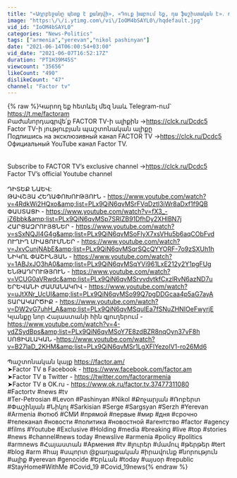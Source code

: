 ```yaml
---
title: "«Ադրբեջանը պետք է քանդվի», «Դուք խաբում եք, դա ֆաշիստական է»․ որն է ԼՂ-ի ապագան․ Նախընտրական բանավեճ"
image: "https:\/\/i.ytimg.com\/vi\/IoOM4bSAYL0\/hqdefault.jpg"
vid_id: "IoOM4bSAYL0"
categories: "News-Politics"
tags: ["armenia","yerevan","nikol pashinyan"]
date: "2021-06-14T06:00:54+03:00"
vid_date: "2021-06-07T16:52:17Z"
duration: "PT1H39M45S"
viewcount: "35656"
likeCount: "490"
dislikeCount: "47"
channel: "Factor tv"
---
```

{% raw %}Կարող եք հետևել մեզ նաև Telegram-ում` <br /><a rel="nofollow" target="blank" href="https://t.me/factoram">https://t.me/factoram</a><br />Բաժանորդագրվե՛ք FACTOR TV-ի ալիքին →<a rel="nofollow" target="blank" href="https://clck.ru/Dcdc5">https://clck.ru/Dcdc5</a><br />Factor TV-ի յություբյան պաշտոնական ալիքը<br />Подпишись на эксклюзивный канал FACTOR TV  →<a rel="nofollow" target="blank" href="https://clck.ru/Dcdc5">https://clck.ru/Dcdc5</a><br />Официальный YouTube канал Factor TV. <br /><br /><br />Subscribe to FACTOR TV’s exclusive channel →<a rel="nofollow" target="blank" href="https://clck.ru/Dcdc5">https://clck.ru/Dcdc5</a><br />Factor TV’s official Youtube channel<br /><br />ԴԻՏԵՔ ՆԱԵՎ: <br />ԹԱՎՇՅԱ ՀԵՂԱՓՈԽՈՒԹՅՈՒՆ - <a rel="nofollow" target="blank" href="https://www.youtube.com/watch?v=4RdkWi2HQxo&amp;list=PLx9QiN6qvMSrFVqDztl3iWr8aDxf1f9QB">https://www.youtube.com/watch?v=4RdkWi2HQxo&amp;list=PLx9QiN6qvMSrFVqDztl3iWr8aDxf1f9QB</a> <br />ՓԱՍՏԱՑԻ - <a rel="nofollow" target="blank" href="https://www.youtube.com/watch?v=fX3_-jZ6bbk&amp;list=PLx9QiN6qvMSp7SRlZB91DfhDy2XHlBN7j">https://www.youtube.com/watch?v=fX3_-jZ6bbk&amp;list=PLx9QiN6qvMSp7SRlZB91DfhDy2XHlBN7j</a><br />ՀԱՐՑԱԶՐՈՒՅՑՆԵՐ - <a rel="nofollow" target="blank" href="https://www.youtube.com/watch?v=sSxNQJI4G4g&amp;list=PLx9QiN6qvMSoFIyX7xsVHu5b6aqCObFvd">https://www.youtube.com/watch?v=sSxNQJI4G4g&amp;list=PLx9QiN6qvMSoFIyX7xsVHu5b6aqCObFvd</a><br />ՈՒՂԻՂ ՄԻԱՑՈՒՄՆԵՐ - <a rel="nofollow" target="blank" href="https://www.youtube.com/watch?v=JxvCunjNAbE&amp;list=PLx9QiN6qvMSqrSQcQYYORF-7o9zSXUh1h">https://www.youtube.com/watch?v=JxvCunjNAbE&amp;list=PLx9QiN6qvMSqrSQcQYYORF-7o9zSXUh1h</a><br />ՆԻԿՈԼ ՓԱՇԻՆՅԱՆ - <a rel="nofollow" target="blank" href="https://www.youtube.com/watch?v=1ABJxJO3hA0&amp;list=PLx9QiN6qvMSqYVi961LxE212y2Y1pgFUg">https://www.youtube.com/watch?v=1ABJxJO3hA0&amp;list=PLx9QiN6qvMSqYVi961LxE212y2Y1pgFUg</a> <br />ԵՆԹԱԴՐՈՒԹՅՈՒՆ - <a rel="nofollow" target="blank" href="https://www.youtube.com/watch?v=VCUG0aVRwdc&amp;list=PLx9QiN6qvMSrvvdvtkfCxzlRvN6azND7u">https://www.youtube.com/watch?v=VCUG0aVRwdc&amp;list=PLx9QiN6qvMSrvvdvtkfCxzlRvN6azND7u</a><br />ԵՐԵՎԱՆԻ ԺԱՄԱՆԱԿՈՎ - <a rel="nofollow" target="blank" href="https://www.youtube.com/watch?v=uJtXNr_UcUI&amp;list=PLx9QiN6qvMSo99Q7pgDDGcaa4p5aG7ayA">https://www.youtube.com/watch?v=uJtXNr_UcUI&amp;list=PLx9QiN6qvMSo99Q7pgDDGcaa4p5aG7ayA</a><br />ՏԱՐԱԿԱՐԾԻՔ - <a rel="nofollow" target="blank" href="https://www.youtube.com/watch?v=DW2vG7uhH_A&amp;list=PLx9QiN6qvMSquIEa7fSNuZHNIOeFwyrjE">https://www.youtube.com/watch?v=DW2vG7uhH_A&amp;list=PLx9QiN6qvMSquIEa7fSNuZHNIOeFwyrjE</a><br />Կյանքը նոր Հայաստանի հին գյուղերում - <a rel="nofollow" target="blank" href="https://www.youtube.com/watch?v=4-ydZSydBps&amp;list=PLx9QiN6qvMSoY7E8zdBZR8nqOyn37vF8h">https://www.youtube.com/watch?v=4-ydZSydBps&amp;list=PLx9QiN6qvMSoY7E8zdBZR8nqOyn37vF8h</a><br />ՍՈՑԻԱԼԱԿԱՆ -<a rel="nofollow" target="blank" href="https://www.youtube.com/watch?v=B27laD_2KHM&amp;list=PLx9QiN6qvMSr1LgXFlYezoIV1-ro26Md6">https://www.youtube.com/watch?v=B27laD_2KHM&amp;list=PLx9QiN6qvMSr1LgXFlYezoIV1-ro26Md6</a><br /><br />Պաշտոնական կայք <a rel="nofollow" target="blank" href="https://factor.am/">https://factor.am/</a><br />➤Factor TV в Facebook - <a rel="nofollow" target="blank" href="https://www.facebook.com/factor.am">https://www.facebook.com/factor.am</a><br />➤Factor TV в Twitter - <a rel="nofollow" target="blank" href="https://twitter.com/factorarmenia">https://twitter.com/factorarmenia</a><br />➤Factor TV в OK.ru - <a rel="nofollow" target="blank" href="https://www.ok.ru/factor.tv.37477311080">https://www.ok.ru/factor.tv.37477311080</a><br />#Factortv #news #tv<br />#Ter-Petrosian #Levon #Pashinyan #Nikol #Քոչարյան #Ռոբերտ #Փաշինյան  #Նիկոլ  #Sarkisian  #Serge #Sargsyan  #Serzh #Yerevan #Armenia #ютюб #СМИ #прямой #первые #мир #дня #срочно #телеканал #новости #политика #новостной  #агентство #factor #agency #films #Youtube #Exclusive #Holding #media #breaking #live #top #stories #news #channel#news today #newslive #armenia  #policy #politics #armnews #Հայաստան #Армения #tv  #լուրեր #մամուլ  #թերթեր #tert  #blog #arm  #հայ #սպորտ  @քաղաքական #իրավունք  #նորություն #ալիք #yerevan  #genocide  #Երևան  #today #այսօր #republic #StayHome#WithMe #Covid_19 #Covid_19news{% endraw %}

